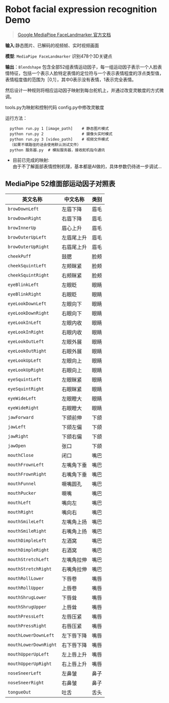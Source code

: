 # Robot facial expression recognition Demo
> [Google MediaPipe FaceLandmarker 官方文档](https://ai.google.dev/edge/mediapipe/solutions/vision/face_landmarker?hl=zh-cn) 


**输入**:静态图片、已解码的视频帧、实时视频画面

**模型**: `MediaPipe FaceLandmarker` 识别478个3D关键点

**输出**：`Blendshape` 包含全部52组表情运动因子，每一组运动因子表示一个人脸表情特征，包括一个表示人脸特定表情的定位符与一个表示表情程度的浮点类型值，表情程度值的范围为［0,1］，其中0表示没有表情，1表示完全表情。

然后设计一种规则将相应运动因子映射到每台舵机上，并通过改变灵敏度的方式微调。

tools.py为映射和控制代码 config.py中修改灵敏度

运行方法：
```
  python run.py 1 [image_path]    # 静态图片模式
  python run.py 2                 # 摄像头实时模式
  python run.py 3 [video_path]    # 视频文件模式
  （如果不填路径的话会使用默认测试文件）
  python 服务器.py  # 模拟服务器，接收舵机指令通讯
```

- 目前已完成的映射:  
由于不了解面部表情控制机理，基本都是AI做的，具体参数仍待进一步调试...
 
## MediaPipe 52维面部运动因子对照表
| 英文名称 | 中文名称 | 类别 |
|---------|---------|------|
| `browDownLeft` | 左眉下降 | 眉毛 |
| `browDownRight` | 右眉下降 | 眉毛 |
| `browInnerUp` | 眉心上升 | 眉毛 |
| `browOuterUpLeft` | 左眉尾上升 | 眉毛 |
| `browOuterUpRight` | 右眉尾上升 | 眉毛 |
| `cheekPuff` | 鼓腮 | 脸颊 |
| `cheekSquintLeft` | 左颊眯紧 | 脸颊 |
| `cheekSquintRight` | 右颊眯紧 | 脸颊 |
| `eyeBlinkLeft` | 左眼眨 | 眼睛 |
| `eyeBlinkRight` | 右眼眨 | 眼睛 |
| `eyeLookDownLeft` | 左眼向下 | 眼睛 |
| `eyeLookDownRight` | 右眼向下 | 眼睛 |
| `eyeLookInLeft` | 左眼内收 | 眼睛 |
| `eyeLookInRight` | 右眼内收 | 眼睛 |
| `eyeLookOutLeft` | 左眼外展 | 眼睛 |
| `eyeLookOutRight` | 右眼外展 | 眼睛 |
| `eyeLookUpLeft` | 左眼向上 | 眼睛 |
| `eyeLookUpRight` | 右眼向上 | 眼睛 |
| `eyeSquintLeft` | 左眼眯紧 | 眼睛 |
| `eyeSquintRight` | 右眼眯紧 | 眼睛 |
| `eyeWideLeft` | 左眼瞪大 | 眼睛 |
| `eyeWideRight` | 右眼瞪大 | 眼睛 |
| `jawForward` | 下颌前伸 | 下颌 |
| `jawLeft` | 下颌左偏 | 下颌 |
| `jawRight` | 下颌右偏 | 下颌 |
| `jawOpen` | 张口 | 下颌 |
| `mouthClose` | 闭口 | 嘴巴 |
| `mouthFrownLeft` | 左嘴角下垂 | 嘴巴 |
| `mouthFrownRight` | 右嘴角下垂 | 嘴巴 |
| `mouthFunnel` | 噘嘴圆孔 | 嘴巴 |
| `mouthPucker` | 噘嘴 | 嘴巴 |
| `mouthLeft` | 嘴向左 | 嘴巴 |
| `mouthRight` | 嘴向右 | 嘴巴 |
| `mouthSmileLeft` | 左嘴角上扬 | 嘴巴 |
| `mouthSmileRight` | 右嘴角上扬 | 嘴巴 |
| `mouthDimpleLeft` | 左酒窝 | 嘴巴 |
| `mouthDimpleRight` | 右酒窝 | 嘴巴 |
| `mouthStretchLeft` | 左嘴角拉伸 | 嘴巴 |
| `mouthStretchRight` | 右嘴角拉伸 | 嘴巴 |
| `mouthRollLower` | 下唇卷 | 嘴唇 |
| `mouthRollUpper` | 上唇卷 | 嘴唇 |
| `mouthShrugLower` | 下唇耸 | 嘴唇 |
| `mouthShrugUpper` | 上唇耸 | 嘴唇 |
| `mouthPressLeft` | 左唇压紧 | 嘴唇 |
| `mouthPressRight` | 右唇压紧 | 嘴唇 |
| `mouthLowerDownLeft` | 左下唇下降 | 嘴唇 |
| `mouthLowerDownRight` | 右下唇下降 | 嘴唇 |
| `mouthUpperUpLeft` | 左上唇上升 | 嘴唇 |
| `mouthUpperUpRight` | 右上唇上升 | 嘴唇 |
| `noseSneerLeft` | 左鼻皱 | 鼻子 |
| `noseSneerRight` | 右鼻皱 | 鼻子 |
| `tongueOut` | 吐舌 | 舌头 |
